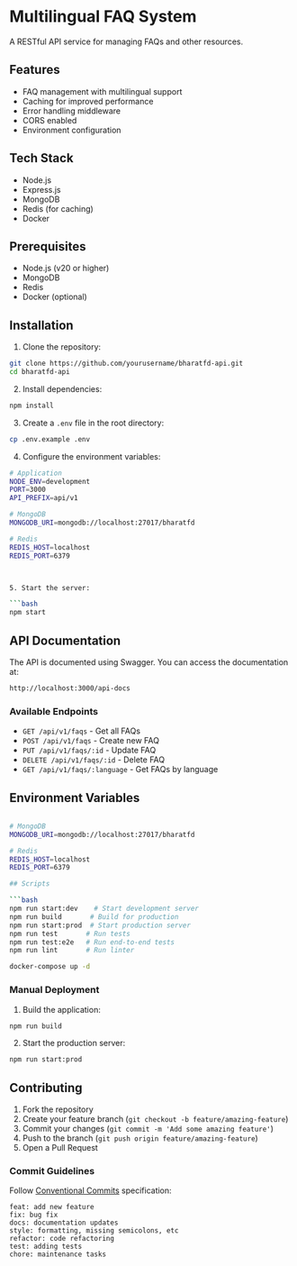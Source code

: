 # Multilingual FAQ System

A RESTful API service for managing FAQs and other resources.

## Features

- FAQ management with multilingual support
- Caching for improved performance
- Error handling middleware
- CORS enabled
- Environment configuration

## Tech Stack

- Node.js
- Express.js
- MongoDB
- Redis (for caching)
- Docker

## Prerequisites

- Node.js (v20 or higher)
- MongoDB
- Redis
- Docker (optional)

## Installation

1. Clone the repository:

```bash
git clone https://github.com/yourusername/bharatfd-api.git
cd bharatfd-api
```

2. Install dependencies:

```bash
npm install
```

3. Create a `.env` file in the root directory:

```bash
cp .env.example .env
```

4. Configure the environment variables:

````bash
# Application
NODE_ENV=development
PORT=3000
API_PREFIX=api/v1

# MongoDB
MONGODB_URI=mongodb://localhost:27017/bharatfd

# Redis
REDIS_HOST=localhost
REDIS_PORT=6379



5. Start the server:

```bash
npm start
````

## API Documentation

The API is documented using Swagger. You can access the documentation at:

```bash
http://localhost:3000/api-docs
```

### Available Endpoints

- `GET /api/v1/faqs` - Get all FAQs
- `POST /api/v1/faqs` - Create new FAQ
- `PUT /api/v1/faqs/:id` - Update FAQ
- `DELETE /api/v1/faqs/:id` - Delete FAQ
- `GET /api/v1/faqs/:language` - Get FAQs by language

## Environment Variables

````bash

# MongoDB
MONGODB_URI=mongodb://localhost:27017/bharatfd

# Redis
REDIS_HOST=localhost
REDIS_PORT=6379

## Scripts

```bash
npm run start:dev    # Start development server
npm run build       # Build for production
npm run start:prod  # Start production server
npm run test       # Run tests
npm run test:e2e   # Run end-to-end tests
npm run lint       # Run linter
````

```bash
docker-compose up -d
```

### Manual Deployment

1. Build the application:

```bash
npm run build
```

2. Start the production server:

```bash
npm run start:prod
```

## Contributing

1. Fork the repository
2. Create your feature branch (`git checkout -b feature/amazing-feature`)
3. Commit your changes (`git commit -m 'Add some amazing feature'`)
4. Push to the branch (`git push origin feature/amazing-feature`)
5. Open a Pull Request

### Commit Guidelines

Follow [Conventional Commits](https://www.conventionalcommits.org/) specification:

```
feat: add new feature
fix: bug fix
docs: documentation updates
style: formatting, missing semicolons, etc
refactor: code refactoring
test: adding tests
chore: maintenance tasks
```
